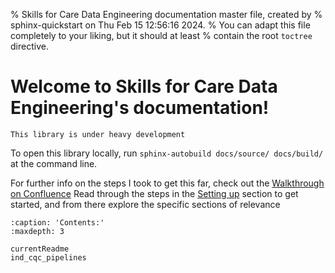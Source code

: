 % Skills for Care Data Engineering documentation master file, created by
% sphinx-quickstart on Thu Feb 15 12:56:16 2024.
% You can adapt this file completely to your liking, but it should at least
% contain the root `toctree` directive.

# Welcome to Skills for Care Data Engineering's documentation!

```{warning}
This library is under heavy development
```

To open this library locally, run `sphinx-autobuild docs/source/ docs/build/` at the command line.

For further info on the steps I took to get this far, check out the [Walkthrough on Confluence](https://skillsforcare.atlassian.net/wiki/spaces/DE/pages/1028227086/Sphinx)
Read through the steps in the [Setting up](https://skillsforcare.atlassian.net/wiki/spaces/DE/pages/1028227086/Sphinx#Setting-up) section to get started, and from there explore the specific sections of relevance

```{toctree}
:caption: 'Contents:'
:maxdepth: 3
   
currentReadme
ind_cqc_pipelines
```


